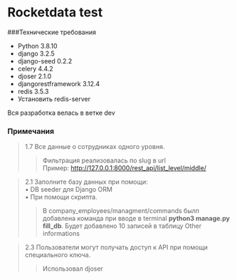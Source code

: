# Rocketdata test

###Технические требования
* Python 3.8.10
* django 3.2.5
* django-seed 0.2.2
* celery 4.4.2
* djoser 2.1.0
* djangorestframework 3.12.4
* redis 3.5.3
* Установить redis-server

Вся разработка велась в ветке dev

### Примечания


>1.7 Все данные о сотрудниках одного уровня.
>> Фильтрация реализовалась по slug в url  
>>Пример: http://127.0.0.1:8000/rest_api/list_level/middle/  

>2.1 Заполните базу данных при помощи:  
• DB seeder для Django ORM  
• При помощи скрипта.
>> В company_employees/managment/commands былп добавлена команда 
>> при вводе в terminal **python3 manage.py fill_db**. Будет добавлено 
>> 10 записей в таблицу Other informations

>2.3 Пользователи могут получать доступ к API при помощи специального ключа.
>> Использовал djoser 





